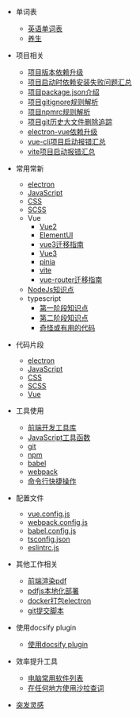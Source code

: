 - 单词表
  - [英语单词表](dicts/dict.md)
  - [养生](dicts/养生.md)

- 项目相关
  - [项目版本依赖升级](usage-project/项目版本升级.md)
  - [项目启动时依赖安装失败问题汇总](usage-project/项目启动安装依赖失败问题汇总.md)
  - [项目package.json介绍](usage-project/项目package.json介绍.md)
  - [项目gitignore规则解析](usage-project/gitignore规则.md)
  - [项目npmrc规则解析](usage-project/npmrc规则.md)
  - [项目git历史大文件删除追踪](usage-project/git历史大文件删除追踪.md)
  - [electron-vue依赖升级](usage-project/electron-vue依赖升级.md)
  - [vue-cli项目启动报错汇总](usage-project/vue-cli项目启动报错汇总.md)
  - [vite项目启动报错汇总](usage-project/vite项目启动报错汇总.md)

- 常用常新
  - [electron](usage-frame/electron知识.md)
  - [JavaScript](usage-frame/JavaScript知识点.md)
  - [CSS](usage-frame/CSS知识点.md)
  - [SCSS](usage-frame/SCSS知识点.md)
  - Vue
    - [Vue2](usage-frame/Vue2知识点.md)
    - [ElementUI](usage-frame/elementui知识点)
    - [vue3迁移指南](usage-frame/vue3迁移指南.md)
    - [Vue3](usage-frame/vue3知识点及其代码.md)
    - [pinia](usage-frame/Pinia.md)
    - [vite](usage-frame/vite.md)
    - [vue-router迁移指南](usage-frame/vue-router迁移指南.md)
  - [NodeJs知识点](usage-frame/nodejs知识点.md)
  - typescript
    - [第一阶段知识点](usage-frame/typescript一期知识点.md)
    - [第二阶段知识点](usage-frame/typescript二期知识点.md)
    - [奇怪或有用的代码](usage-frame/typescript-code.md)

- 代码片段
  - [electron](code-frames/electron.md)
  - [JavaScript](code-frames/JavaScript.md)
  - [CSS](code-frames/CSS.md)
  - [SCSS](code-frames/SCSS.md)
  - [Vue](code-frames/Vue.md)

- 工具使用
  - [前端开发工具库](usage-tool/前端开发工具库.md)
  - [JavaScript工具函数](usage-tool/JavaScript工具函数.md)
  - [git](usage-tool/git操作.md)
  - [npm](usage-tool/npm操作.md)
  - [babel](usage-tool/babel操作.md)
  - [webpack](usage-tool/webpack操作.md)
  - [命令行快捷操作](usage-tool/命令行快捷操作.md)

- 配置文件
  - [vue.config.js](usage-config/vue.config.js.md)
  - [webpack.config.js](usage-config/webpack.config.js.md)
  - [babel.config.js](usage-config/babel.config.js.md)
  - [tsconfig.json](usage-config/tsconfig.json.md)
  - [eslintrc.js](usage-config/eslintrc.js.md)

- 其他工作相关
  - [前端渲染pdf](usage-other/前端渲染pdf.md)
  - [pdfjs本地化部署](usage-other/pdfjs本地部署.md)
  - [docker打包electron](usage-other/Linux-docker打包electron.md)
  - [git提交脚本](usage-other/gitCommit.md)

- 使用docsify plugin
  - [使用docsify plugin](usage-tool/usage-docsify-plugin.md)

- 效率提升工具
  - [电脑常用软件列表](usage-work-tool/电脑常用软件列表.md)
  - [在任何地方使用沙拉查词](usage-work-tool/沙拉查词.md)

- [突发灵感](usage-inspiration/inspiration.md)
